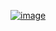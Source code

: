 <a href="https://archlinux.org/">![image](https://github.com/FelipeVieira4/Trabalho_SQL_bancoREFATURADO/assets/101891565/3fbae63c-ef0b-49b8-b651-0043cc48765b)</a>
